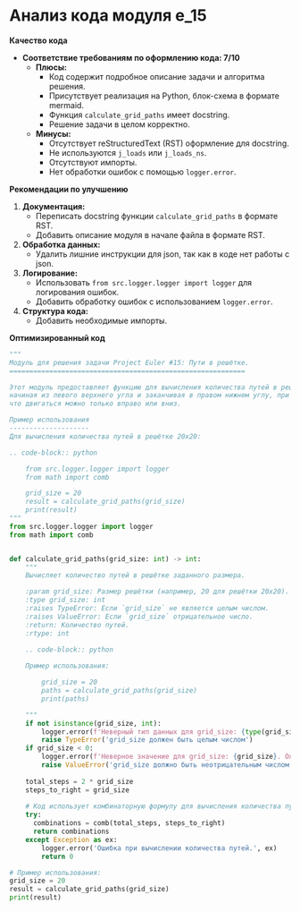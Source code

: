 # Анализ кода модуля e_15

**Качество кода**

-   **Соответствие требованиям по оформлению кода: 7/10**
    -   **Плюсы:**
        -   Код содержит подробное описание задачи и алгоритма решения.
        -   Присутствует реализация на Python, блок-схема в формате mermaid.
        -   Функция `calculate_grid_paths` имеет docstring.
        -   Решение задачи в целом корректно.
    -   **Минусы:**
        -   Отсутствует reStructuredText (RST) оформление для docstring.
        -   Не используются `j_loads` или `j_loads_ns`.
        -   Отсутствуют импорты.
        -   Нет обработки ошибок с помощью `logger.error`.

**Рекомендации по улучшению**

1.  **Документация:**
    -   Переписать docstring функции `calculate_grid_paths` в формате RST.
    -   Добавить описание модуля в начале файла в формате RST.
2.  **Обработка данных:**
    -   Удалить лишние инструкции для json, так как в коде нет работы с json.
3.  **Логирование:**
    -   Использовать `from src.logger.logger import logger` для логирования ошибок.
    -   Добавить обработку ошибок с использованием `logger.error`.
4.  **Структура кода:**
    -   Добавить необходимые импорты.

**Оптимизированный код**

```python
"""
Модуль для решения задачи Project Euler #15: Пути в решётке.
===========================================================

Этот модуль предоставляет функцию для вычисления количества путей в решётке заданного размера,
начиная из левого верхнего угла и заканчивая в правом нижнем углу, при условии,
что двигаться можно только вправо или вниз.

Пример использования
--------------------
Для вычисления количества путей в решётке 20x20:

.. code-block:: python

    from src.logger.logger import logger
    from math import comb

    grid_size = 20
    result = calculate_grid_paths(grid_size)
    print(result)
"""
from src.logger.logger import logger
from math import comb


def calculate_grid_paths(grid_size: int) -> int:
    """
    Вычисляет количество путей в решётке заданного размера.

    :param grid_size: Размер решётки (например, 20 для решётки 20x20).
    :type grid_size: int
    :raises TypeError: Если `grid_size` не является целым числом.
    :raises ValueError: Если `grid_size` отрицательное число.
    :return: Количество путей.
    :rtype: int
    
    .. code-block:: python

    Пример использования:

        grid_size = 20
        paths = calculate_grid_paths(grid_size)
        print(paths)

    """
    if not isinstance(grid_size, int):
        logger.error(f'Неверный тип данных для grid_size: {type(grid_size)}. Ожидается int.')
        raise TypeError('grid_size должен быть целым числом')
    if grid_size < 0:
        logger.error(f'Неверное значение для grid_size: {grid_size}. Ожидается неотрицательное число.')
        raise ValueError('grid_size должно быть неотрицательным числом')
    
    total_steps = 2 * grid_size
    steps_to_right = grid_size
    
    # Код использует комбинаторную формулу для вычисления количества путей
    try:
      combinations = comb(total_steps, steps_to_right)
      return combinations
    except Exception as ex:
        logger.error('Ошибка при вычислении количества путей.', ex)
        return 0

# Пример использования:
grid_size = 20
result = calculate_grid_paths(grid_size)
print(result)
```